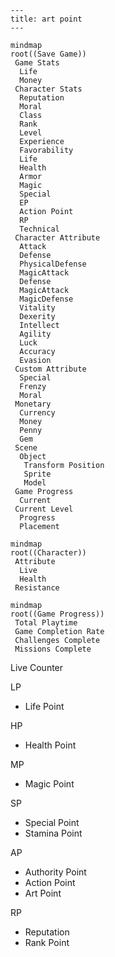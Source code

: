 ```mermaid
---
title: art point
---

mindmap
root((Save Game))
 Game Stats
  Life
  Money
 Character Stats
  Reputation
  Moral
  Class
  Rank
  Level
  Experience
  Favorability
  Life
  Health
  Armor
  Magic
  Special
  EP
  Action Point
  RP
  Technical
 Character Attribute
  Attack
  Defense
  PhysicalDefense
  MagicAttack
  Defense
  MagicAttack
  MagicDefense
  Vitality
  Dexerity
  Intellect
  Agility
  Luck
  Accuracy
  Evasion
 Custom Attribute
  Special
  Frenzy
  Moral
 Monetary
  Currency
  Money
  Penny
  Gem
 Scene
  Object
   Transform Position
   Sprite
   Model
 Game Progress
  Current
 Current Level
  Progress
  Placement
```

```mermaid
mindmap
root((Character))
 Attribute
  Live
  Health
 Resistance
```

```mermaid
mindmap
root((Game Progress))
 Total Playtime
 Game Completion Rate
 Challenges Complete
 Missions Complete
```

Live Counter

LP
- Life Point

HP
- Health Point

MP
- Magic Point

SP
- Special Point
- Stamina Point

AP
- Authority Point
- Action Point
- Art Point

RP
- Reputation
- Rank Point